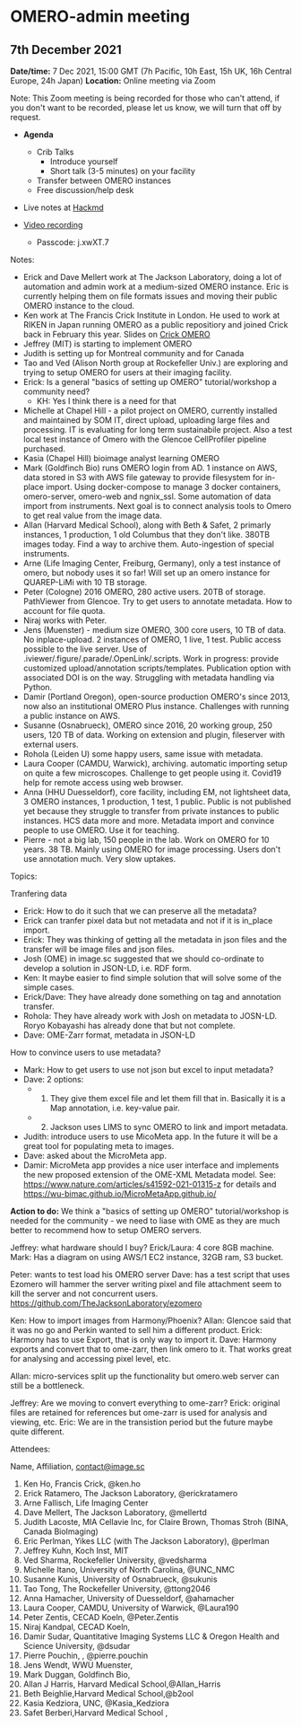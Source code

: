 # OMERO-admin meeting
## 7th December 2021

**Date/time:** 7 Dec 2021, 15:00 GMT (7h Pacific, 10h East, 15h UK, 16h Central Europe, 24h Japan)
**Location:** Online meeting via Zoom

Note: This Zoom meeting is being recorded for those who can't attend, if you don't want to be recorded, please let us know, we will turn that off by request.


* **Agenda**
  * Crib Talks
    * Introduce yourself
    * Short talk (3-5 minutes) on your facility
  * Transfer between OMERO instances
  * Free discussion/help desk


* Live notes at [Hackmd](https://hackmd.io/@UQQhmNEGSjGnTBxMsQkE5w/HyFun16YY/edit)

* [Video recording](https://crick.zoom.us/rec/share/Gsbm268NTJmVBrHjWwWPwft07WM_awjI55IT1l3HJjbHuZUU1ztDFpB3DHF1F8xb.iIS0k5lv5iOOQgas)
    * Passcode: j.xwXT.7

Notes:

* Erick and Dave Mellert work at The Jackson Laboratory, doing a lot of automation and admin work at a medium-sized OMERO instance. Eric is currently helping them on file formats issues and moving their public OMERO instance to the cloud.
* Ken work at The Francis Crick Institute in London. He used to work at RIKEN in Japan running OMERO as a public repositiory and joined Crick back in February this year.  Slides on [Crick OMERO](https://github.com/DrKenHo-crick/omero-admin-meeting/blob/main/crickomero-202111207.md)
* Jeffrey (MIT) is starting to implement OMERO
* Judith is setting up for Montreal community and for Canada
* Tao and Ved (Alison North group at Rockefeller Univ.) are exploring and trying to setup OMERO for users at their imaging facility.
* Erick: Is a general "basics of setting up OMERO" tutorial/workshop a community need?
    * KH: Yes I think there is a need for that
* Michelle at Chapel Hill - a pilot project on OMERO, currently installed and maintained by SOM IT, direct upload, uploading large files and processing. IT is evaluating for long term sustainabile project. Also a test local test instance of Omero with the Glencoe CellProfiler pipeline purchased.
* Kasia (Chapel Hill) bioimage analyst learning OMERO
* Mark (Goldfinch Bio) runs OMERO login from AD. 1 instance on AWS, data stored in S3 with AWS file gateway to provide filesystem for in-place import. Using docker-compose to manage 3 docker containers, omero-server, omero-web and ngnix_ssl. Some automation of data import from instruments. Next goal is to connect analysis tools to Omero to get real value from the image data.
* Allan (Harvard Medical School), along with Beth & Safet, 2 primarly instances, 1 production, 1 old Columbus that they don't like. 380TB images today. Find a way to archive them. Auto-ingestion of special instruments. 
* Arne (Life Imaging Center, Freiburg, Germany), only a test instance of omero, but nobody uses it so far! Will set up an omero instance for QUAREP-LiMi with 10 TB storage.
* Peter (Cologne) 2016 OMERO, 280 active users. 20TB of storage. PathViewer from Glencoe. Try to get users to annotate metadata. How to account for file quota.
* Niraj works with Peter.
* Jens (Muenster) - medium size OMERO, 300 core users, 10 TB of data. No inplace-upload. 2 instances of OMERO, 1 live, 1 test. Public access possible to the live server. Use of .iviewer/.figure/.parade/.OpenLink/.scripts. Work in progress: provide customized upload/annotation scripts/templates. Publication option with associated DOI is on the way. Struggling with metadata handling via Python.
* Damir (Portland Oregon), open-source production OMERO's since 2013, now also an institutional OMERO Plus instance. Challenges with running a public instance on AWS.
* Susanne (Osnabrueck), OMERO since 2016, 20 working group, 250 users, 120 TB of data. Working on extension and plugin, fileserver with external users.
* Rohola (Leiden U) some happy users, same issue with metadata.
* Laura Cooper (CAMDU, Warwick), archiving. automatic importing setup on quite a few microscopes. Challenge to get people using it. Covid19 help for remote access using web browser. 
* Anna (HHU Duesseldorf), core facility, including EM, not lightsheet data, 3 OMERO instances, 1 production, 1 test, 1 public. Public is not published yet because they struggle to transfer from private instances to public instances. HCS data more and more. Metadata import and convince people to use OMERO. Use it for teaching. 
* Pierre - not a big lab, 150 people in the lab. Work on OMERO for 10 years. 38 TB. Mainly using OMERO for image processing. Users don't use annotation much. Very slow uptakes. 


Topics:

Tranfering data
* Erick: How to do it such that we can preserve all the metadata?
* Erick can tranfer pixel data but not metadata and not if it is in_place import. 
* Erick: They was thinking of getting all the metadata in json files and the transfer will be image files and json files.
* Josh (OME) in image.sc suggested that we should co-ordinate to develop a solution in JSON-LD, i.e. RDF form. 
* Ken: It maybe easier to find simple solution that will solve some of the simple cases.
* Erick/Dave: They have already done something on tag and annotation transfer. 
* Rohola: They have already work with Josh on metadata to JOSN-LD. Roryo Kobayashi has already done that but not complete. 
* Dave: OME-Zarr format, metadata in JSON-LD

How to convince users to use metadata?
* Mark: How to get users to use not json but excel to input metadata?
* Dave: 2 options: 
    * 1. They give them excel file and let them fill that in. Basically it is a Map annotation, i.e. key-value pair. 
    * 2. Jackson uses LIMS to sync OMERO to link and import metadata.
* Judith: introduce users to use MicoMeta app. In the future it will be a great tool for populating meta to images.
* Dave: asked about the MicroMeta app.
* Damir: MicroMeta app provides a nice user interface and implements the new proposed extension of the OME-XML  Metadata model. See: https://www.nature.com/articles/s41592-021-01315-z for details and https://wu-bimac.github.io/MicroMetaApp.github.io/
 
**Action to do:**
We think a "basics of setting up OMERO" tutorial/workshop is needed for the community - we need to liase with OME as they are much better to recommend how to setup OMERO servers.

Jeffrey: what hardware should I buy?
Erick/Laura: 4 core 8GB machine.
Mark: Has a diagram on using AWS/1 EC2 instance, 32GB ram, S3 bucket. 

Peter: wants to test load his OMERO server
Dave: has a test script that uses Ezomero will hammer the server writing pixel and file attachment seem to kill the server and not concurrent users. https://github.com/TheJacksonLaboratory/ezomero

Ken: How to import images from Harmony/Phoenix?
Allan: Glencoe said that it was no go and Perkin wanted to sell him a different product.
Erick: Harmony has to use Export, that is only way to import it.
Dave: Harmony exports and convert that to ome-zarr, then link omero to it. That works great for analysing and accessing pixel level, etc.

Allan: micro-services split up the functionality but omero.web server can still be a bottleneck.

Jeffrey: Are we moving to convert everything to ome-zarr?
Erick: original files are retained for references but ome-zarr is used for analysis and viewing, etc.
Eric: We are in the transistion period but the future maybe quite different.



Attendees:

Name, Affiliation, contact@image.sc
1. Ken Ho, Francis Crick, @ken.ho
2. Erick Ratamero, The Jackson Laboratory, @erickratamero
3. Arne Fallisch, Life Imaging Center
4. Dave Mellert, The Jackson Laboratory, @mellertd
5. Judith Lacoste, MIA Cellavie Inc, for Claire Brown, Thomas Stroh (BINA, Canada BioImaging)
6. Eric Perlman, Yikes LLC (with The Jackson Laboratory), @perlman
7. Jeffrey Kuhn, Koch Inst, MIT
8. Ved Sharma, Rockefeller University, @vedsharma
9. Michelle Itano, University of North Carolina, @UNC_NMC
10. Susanne Kunis, University of Osnabrueck, @sukunis 
11. Tao Tong, The Rockefeller University, @ttong2046
12. Anna Hamacher, University of Duesseldorf, @ahamacher
13. Laura Cooper, CAMDU, University of Warwick, @Laura190
14. Peter Zentis, CECAD Koeln, @Peter.Zentis
15. Niraj Kandpal, CECAD Koeln,
16. Damir Sudar, Quantitative Imaging Systems LLC & Oregon Health and Science University, @dsudar 
17. Pierre Pouchin, , @pierre.pouchin
18. Jens Wendt, WWU Muenster, 
19. Mark Duggan, Goldfinch Bio,
20. Allan J Harris, Harvard Medical School,@Allan_Harris
21. Beth Beighlie,Harvard Medical School,@b2ool
22. Kasia Kedziora, UNC, @Kasia_Kedziora 
23. Safet Berberi,Harvard Medical School , 
